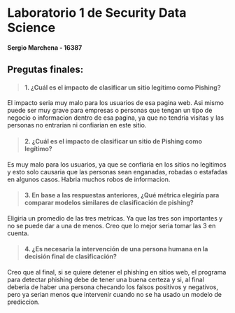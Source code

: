 # Laboratorio 1 de Security Data Science
#### Sergio Marchena - 16387

## Pregutas finales:

> #### 1. ¿Cuál es el impacto de clasificar un sitio legítimo como Pishing?

El impacto seria muy malo para los usuarios de esa pagina web. Asi mismo puede ser muy grave para empresas o personas que tengan un tipo de negocio o informacion dentro de esa pagina, ya que no tendria visitas y las personas no entrarian ni confiarian en este sitio.

> #### 2. ¿Cuál es el impacto de clasificar un sitio de Pishing como legítimo?

Es muy malo para los usuarios, ya que se confiaria en los sitios no legitimos y esto solo causaria que las personas sean enganadas, robadas o estafadas en algunos casos. Habria muchos robos de informacion.

> #### 3. En base a las respuestas anteriores, ¿Qué métrica elegiría para comparar modelos similares de clasificación de pishing?

Eligiria un promedio de las tres metricas. Ya que las tres son importantes y no se puede dar a una de menos. Creo que lo mejor seria tomar las 3 en cuenta.

> #### 4. ¿Es necesaria la intervención de una persona humana en la decisión final de clasificación?

Creo que al final, si se quiere detener el phishing en sitios web, el programa para detectar phishing debe de tener una buena certeza y si, al final deberia de haber una persona checando los falsos positivos y negativos, pero ya serian menos que intervenir cuando no se ha usado un modelo de prediccion. 

